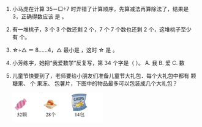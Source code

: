 1. 小马虎在计算 35－□÷7 时弄错了计算顺序，先算减法再算除法了，结果是 3，正确得数应该
   是 。

2. 有一堆桃子，3 个 3 个数还剩 2 个，7 个 7 个数也还剩 2 个，这堆桃子至少有 个。

3. ☆÷△ ＝ 8……4，△ 最小是 ，这时 ☆ 是 。

4. 小芳练字，她把“我爱数学”反复写，第 34 个字是（ ）。
   A. 我 B. 爱 C. 数

5. 儿童节快要到了，老师要给小朋友们准备儿童节大礼包．每个大礼包中都有 颗糖果、 个
   果冻、 包薯片，下图中的物品最多可以包装成几个大礼包？

   ![](images/1.png)
